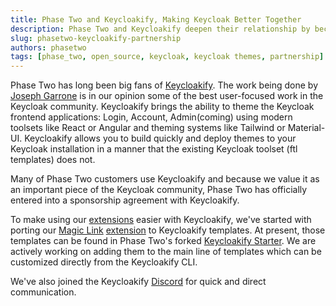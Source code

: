 ```yaml
---
title: Phase Two and Keycloakify, Making Keycloak Better Together
description: Phase Two and Keycloakify deepen their relationship by becoming Sponsors and enabling Phase Two extension templates within Keycloakify.
slug: phasetwo-keycloakify-partnership
authors: phasetwo
tags: [phase_two, open_source, keycloak, keycloak themes, partnership]
---
```


Phase Two has long been big fans of [Keycloakify](https://www.keycloakify.dev/). The work being done by [Joseph Garrone](https://github.com/garronej) is in our opinion some of the best user-focused work in the Keycloak community. Keycloakify brings the ability to theme the Keycloak frontend applications: Login, Account, Admin(coming) using modern toolsets like React or Angular and theming systems like Tailwind or Material-UI. Keycloakify allows you to build quickly and deploy themes to your Keycloak installation in a manner that the existing Keycloak toolset (ftl templates) does not.

Many of Phase Two customers use Keycloakify and because we value it as an important piece of the Keycloak community, Phase Two has officially entered into a sponsorship agreement with Keycloakify.

To make using our [extensions](https://github.com/p2-inc#our-extensions-) easier with Keycloakify, we've started with porting our [Magic Link](https://phasetwo.io/blog/set-up-magic-links/) [extension](https://github.com/p2-inc/keycloak-magic-link) to Keycloakify templates. At present, those templates can be found in Phase Two's forked [Keycloakify Starter](https://github.com/p2-inc/keycloakify-starter/tree/p2/magic-link-extension-templates/src/login/pages). We are actively working on adding them to the main line of templates which can be customized directly from the Keycloakify CLI.

We've also joined the Keycloakify [Discord](https://discord.gg/mJdYJSdcm4) for quick and direct communication.
